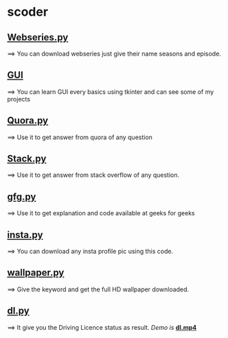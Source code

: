 # scoder
## [Webseries.py](webseries.py)
==> You can download webseries just give their name seasons and episode.
## [GUI](GUI)
==> You can learn GUI every basics using tkinter and can see some of my projects
## [Quora.py](Quora.py)
==> Use it to get answer from quora of any question
## [Stack.py](Stack.py)
==> Use it to get answer from stack overflow of any question.
## [gfg.py](gfg.py)
==> Use it to get explanation and code available at geeks for geeks
## [insta.py](insta.py)
==> You can download any insta profile pic using this code.
## [wallpaper.py](wallpaper.py)
==> Give the keyword and get the full HD wallpaper downloaded.
## [dl.py](dl.py)
==> It give you the Driving Licence status as result. *Demo is* **[dl.mp4](dl.mp4)**

